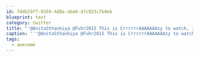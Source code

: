 ```yaml
---
id: 74db29f7-9359-4d8a-abe6-47c923c7b9eb
blueprint: text
category: twitter
title: "'@AnitaSthankiya @Fuhr2015 This is CrrrrrrAAAAAAAzy to watch. I never expected this at all. #awesome"
caption: '''@AnitaSthankiya @Fuhr2015 This is CrrrrrrAAAAAAAzy to watch. I never expected this at all. <span class="hashtag hashtag_local">#<a href="http://tweettemp.darylchymko.ca/?tag=awesome">awesome</a>'
tags:
  - awesome
---
```

